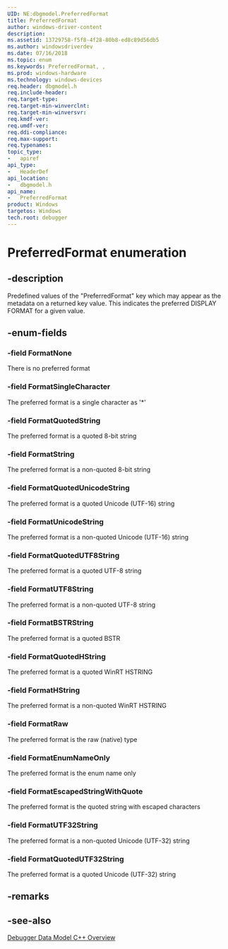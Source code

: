 ```yaml
---
UID: NE:dbgmodel.PreferredFormat
title: PreferredFormat
author: windows-driver-content
description: 
ms.assetid: 13729758-f5f8-4f28-80b8-ed8c89d56db5
ms.author: windowsdriverdev
ms.date: 07/16/2018
ms.topic: enum
ms.keywords: PreferredFormat, , 
ms.prod: windows-hardware
ms.technology: windows-devices
req.header: dbgmodel.h
req.include-header:
req.target-type:
req.target-min-winverclnt:
req.target-min-winversvr:
req.kmdf-ver:
req.umdf-ver:
req.ddi-compliance:
req.max-support:
req.typenames: 
topic_type: 
-	apiref
api_type: 
-	HeaderDef
api_location: 
-	dbgmodel.h
api_name: 
-	PreferredFormat
product: Windows
targetos: Windows
tech.root: debugger
---
```


# PreferredFormat enumeration

## -description

Predefined values of the "PreferredFormat" key which may appear as the metadata on a returned key value.  This indicates the preferred DISPLAY FORMAT for a given value.


## -enum-fields

### -field FormatNone 
There is no preferred format

### -field FormatSingleCharacter 
The preferred format is a single character as '*'

### -field FormatQuotedString 
The preferred format is a quoted 8-bit string

### -field FormatString 
The preferred format is a non-quoted 8-bit string

### -field FormatQuotedUnicodeString 
The preferred format is a quoted Unicode (UTF-16) string

### -field FormatUnicodeString 
The preferred format is a non-quoted Unicode (UTF-16) string

### -field FormatQuotedUTF8String 
The preferred format is a quoted UTF-8 string

### -field FormatUTF8String 
The preferred format is a non-quoted UTF-8 string

### -field FormatBSTRString 
The preferred format is a quoted BSTR

### -field FormatQuotedHString 
The preferred format is a quoted WinRT HSTRING

### -field FormatHString 
The preferred format is a non-quoted WinRT HSTRING

### -field FormatRaw 
The preferred format is the raw (native) type

### -field FormatEnumNameOnly 
The preferred format is the enum name only

### -field FormatEscapedStringWithQuote 
The preferred format is the quoted string with escaped characters

### -field FormatUTF32String 
The preferred format is a non-quoted Unicode (UTF-32) string

### -field FormatQuotedUTF32String 
The preferred format is a quoted Unicode (UTF-32) string

## -remarks

## -see-also

[Debugger Data Model C++ Overview](https://docs.microsoft.com/windows-hardware/drivers/debugger/data-model-cpp-overview)
